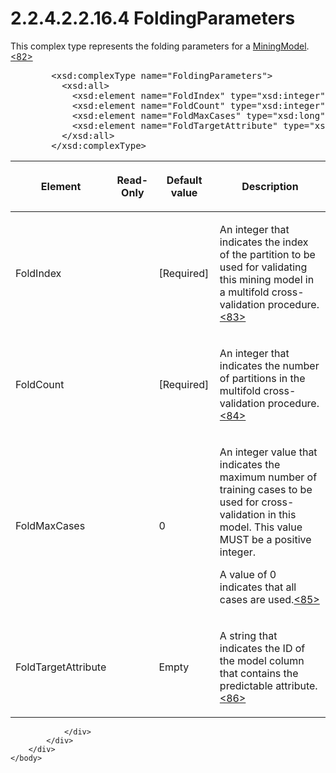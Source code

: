 <html dir="LTR" xmlns:mshelp="http://msdn.microsoft.com/mshelp" xmlns:ddue="http://ddue.schemas.microsoft.com/authoring/2003/5" xmlns:xlink="http://www.w3.org/1999/xlink" xmlns:tool="http://www.microsoft.com/tooltip">
    <head>
        <meta http-equiv="Content-Type" content="text/html; CHARSET=utf-8"></meta>
        <meta name="save" content="history"></meta>
        <title>2.2.4.2.2.16.4 FoldingParameters</title>
        <xml>
            <mshelp:toctitle title="2.2.4.2.2.16.4 FoldingParameters"></mshelp:toctitle>
            <mshelp:rltitle title="[MS-SSAS]: FoldingParameters"></mshelp:rltitle>
            <mshelp:keyword index="A" term="aa5612e4-7cc5-48a2-8e2a-6ad7fbcae67b"></mshelp:keyword>
            <mshelp:attr name="DCSext.ContentType" value="open specification"></mshelp:attr>
            <mshelp:attr name="AssetID" value="aa5612e4-7cc5-48a2-8e2a-6ad7fbcae67b"></mshelp:attr>
            <mshelp:attr name="TopicType" value="kbRef"></mshelp:attr>
            <mshelp:attr name="DCSext.Title" value="[MS-SSAS]: FoldingParameters" />
        </xml>
    </head>
    <body>
        <div id="header">
            <h1 class="heading">2.2.4.2.2.16.4 FoldingParameters</h1>
        </div>
        <div id="mainSection">
            <div id="mainBody">
                <div id="allHistory" class="saveHistory"></div>
                <div id="sectionSection0" class="section" name="collapseableSection">
                    

<p>This complex type represents the folding parameters for a <a href="1a2b2d8c-302d-4c32-984c-9e34dc4424bf.md">MiningModel</a>.<a id="Appendix_A_Target_82"></a><a href="b9ac4859-2662-44ca-b131-9addd8b953dc.md#Appendix_A_82" aria-label="Product behavior note 82">&lt;82&gt;</a></p>

<dl>
<dd>
<div><pre>   &lt;xsd:complexType name=&quot;FoldingParameters&quot;&gt;
     &lt;xsd:all&gt;
       &lt;xsd:element name=&quot;FoldIndex&quot; type=&quot;xsd:integer&quot; /&gt;
       &lt;xsd:element name=&quot;FoldCount&quot; type=&quot;xsd:integer&quot; /&gt;
       &lt;xsd:element name=&quot;FoldMaxCases&quot; type=&quot;xsd:long&quot; minOccurs=&quot;0&quot;/&gt;
       &lt;xsd:element name=&quot;FoldTargetAttribute&quot; type=&quot;xsd:string&quot; minOccurs=&quot;0&quot;/&gt;
     &lt;/xsd:all&gt;
   &lt;/xsd:complexType&gt;
</pre></div>
</dd></dl>

<table>
 <thead>
  <tr>
   <th>
   <p>Element</p>
   </th>
   <th>
   <p>Read-Only</p>
   </th>
   <th>
   <p>Default value</p>
   </th>
   <th>
   <p>Description</p>
   </th>
  </tr>
 </thead>
 <tr>
  <td>
  <p>FoldIndex</p>
  </td>
  <td>
  <p> </p>
  </td>
  <td>
  <p>[Required]</p>
  </td>
  <td>
  <p>An integer that indicates the index of the partition
  to be used for validating this mining model in a multifold cross-validation
  procedure.<a id="Appendix_A_Target_83"></a><a href="b9ac4859-2662-44ca-b131-9addd8b953dc.md#Appendix_A_83" aria-label="Product behavior note 83">&lt;83&gt;</a></p>
  </td>
 </tr>
 <tr>
  <td>
  <p>FoldCount</p>
  </td>
  <td>
  <p> </p>
  </td>
  <td>
  <p>[Required]</p>
  </td>
  <td>
  <p>An integer that indicates the number of partitions in
  the multifold cross-validation procedure.<a id="Appendix_A_Target_84"></a><a href="b9ac4859-2662-44ca-b131-9addd8b953dc.md#Appendix_A_84" aria-label="Product behavior note 84">&lt;84&gt;</a></p>
  </td>
 </tr>
 <tr>
  <td>
  <p>FoldMaxCases</p>
  </td>
  <td>
  <p> </p>
  </td>
  <td>
  <p>0</p>
  </td>
  <td>
  <p>An integer value that indicates the maximum number of
  training cases to be used for cross-validation in this model. This value MUST
  be a positive integer. </p>
  <p>A value of 0 indicates that all cases are used.<a id="Appendix_A_Target_85"></a><a href="b9ac4859-2662-44ca-b131-9addd8b953dc.md#Appendix_A_85" aria-label="Product behavior note 85">&lt;85&gt;</a></p>
  </td>
 </tr>
 <tr>
  <td>
  <p>FoldTargetAttribute</p>
  </td>
  <td>
  <p> </p>
  </td>
  <td>
  <p>Empty</p>
  </td>
  <td>
  <p>A string that indicates the ID of the model column
  that contains the predictable attribute.<a id="Appendix_A_Target_86"></a><a href="b9ac4859-2662-44ca-b131-9addd8b953dc.md#Appendix_A_86" aria-label="Product behavior note 86">&lt;86&gt;</a></p>
  </td>
 </tr>
</table>

<p> </p>


                </div>
            </div>
        </div>
    </body>
</html>